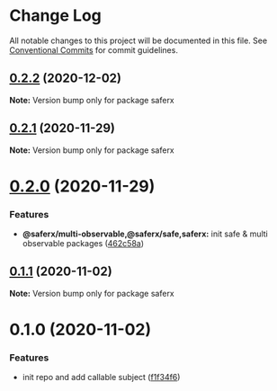 # Change Log

All notable changes to this project will be documented in this file.
See [Conventional Commits](https://conventionalcommits.org) for commit guidelines.

## [0.2.2](https://github.com/KrickRay/saferx/compare/saferx@0.2.1...saferx@0.2.2) (2020-12-02)

**Note:** Version bump only for package saferx





## [0.2.1](https://github.com/KrickRay/saferx/compare/saferx@0.2.0...saferx@0.2.1) (2020-11-29)

**Note:** Version bump only for package saferx





# [0.2.0](https://github.com/KrickRay/saferx/compare/saferx@0.1.1...saferx@0.2.0) (2020-11-29)


### Features

* **@saferx/multi-observable,@saferx/safe,saferx:** init safe & multi observable packages ([462c58a](https://github.com/KrickRay/saferx/commit/462c58a9ba57296e368925cc41569785a1526eea))





## [0.1.1](https://github.com/KrickRay/saferx/compare/saferx@0.1.0...saferx@0.1.1) (2020-11-02)

**Note:** Version bump only for package saferx





# 0.1.0 (2020-11-02)


### Features

* init repo and add callable subject ([f1f34f6](https://github.com/KrickRay/saferx/commit/f1f34f61e98042f8f25cd800667ffbfba7122d99))

